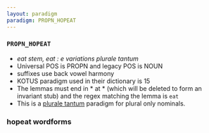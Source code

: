 ```yaml
---
layout: paradigm
paradigm: PROPN_HOPEAT
---
```

### ` PROPN_HOPEAT `

* _eat stem, eat : e variations plurale tantum_
* Universal POS is PROPN and legacy POS is NOUN
* suffixes use back vowel harmony
* KOTUS paradigm used in their dictionary is 15
* The lemmas must end in * at * (which will be deleted to form an invariant stub) and the regex matching the lemma is ` eat `
* This is a [plurale tantum](https://en.wikipedia.org/wiki/Plurale_tantum) paradigm for plural only nominals.

### hopeat wordforms


